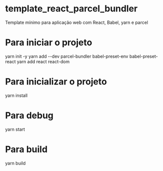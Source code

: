 # template_react_parcel_bundler
Template mínimo para aplicação web com React, Babel, yarn e parcel

# Para iniciar o projeto
yarn init -y
yarn add --dev parcel-bundler babel-preset-env babel-preset-react
yarn add react react-dom

# Para inicializar o projeto
yarn install

# Para debug
yarn start

# Para build 
yarn build